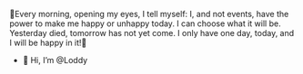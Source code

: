 👀Every morning, opening my eyes, I tell myself: I, and not events, have the power to make me happy or unhappy today. I can choose what it will be. Yesterday died, tomorrow has not yet come. I only have one day, today, and I will be happy in it!👀

- 👋 Hi, I’m @Loddy
